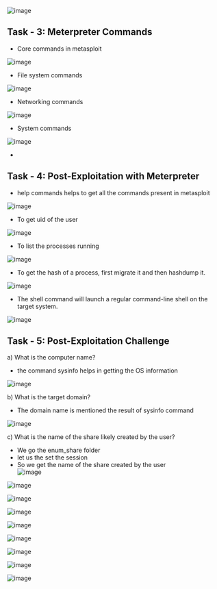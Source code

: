 

![image](https://github.com/Akhilkj123/Cyber-Security/assets/65653010/7d0a895b-7db9-475d-b5c8-03dbcd526b85)

## Task - 3: Meterpreter Commands 
- Core commands in metasploit

![image](https://github.com/Akhilkj123/Cyber-Security/assets/65653010/e3d07955-5041-42aa-841e-2e868db38777)

- File system commands

![image](https://github.com/Akhilkj123/Cyber-Security/assets/65653010/4103c023-ad20-48bc-a493-c179258fe581)

- Networking commands

![image](https://github.com/Akhilkj123/Cyber-Security/assets/65653010/a0a9a816-0a6e-444e-8eff-5658243a852b)

- System commands

![image](https://github.com/Akhilkj123/Cyber-Security/assets/65653010/cb3482a7-9e3b-477f-8602-dff367e94327)

- 
## Task - 4: Post-Exploitation with Meterpreter
- help commands helps to get all the commands present in metasploit

![image](https://github.com/Akhilkj123/Cyber-Security/assets/65653010/a9665a4b-2f3a-4d0b-9783-5c08cb425811)

- To get uid of the user

![image](https://github.com/Akhilkj123/Cyber-Security/assets/65653010/d86b4e20-f76a-4543-a9a9-81273c8e4144)

- To list the processes running

![image](https://github.com/Akhilkj123/Cyber-Security/assets/65653010/78771ed4-f6a7-4b92-aa27-8cee3c5dc9e2)

- To get the hash of a process, first migrate it and then hashdump it.

![image](https://github.com/Akhilkj123/Cyber-Security/assets/65653010/d3eaec09-1471-4f2d-b1ea-f91b0057ee37)

- The shell command will launch a regular command-line shell on the target system.

![image](https://github.com/Akhilkj123/Cyber-Security/assets/65653010/2a38bffb-96b9-47b3-9ac3-f0157c51b7af)


## Task - 5: Post-Exploitation Challenge
a) What is the computer name?

- the command sysinfo helps in getting the OS information 

![image](https://github.com/Akhilkj123/Cyber-Security/assets/65653010/3471c8f6-ccd2-42f9-953f-8fd2051348b5)

b) What is the target domain?
- The domain name is mentioned the result of sysinfo command

![image](https://github.com/Akhilkj123/Cyber-Security/assets/65653010/4e08abaa-e6fa-49ab-b5d4-c6e4521910f4)

c) What is the name of the share likely created by the user?

- We go the enum_share folder
- let us the set the session
- So we get the name of the share created by the user  
![image](https://github.com/Akhilkj123/Cyber-Security/assets/65653010/2b52d347-47c8-487b-bdfe-19bd1ad99b36)

![image](https://github.com/Akhilkj123/Cyber-Security/assets/65653010/1afa3c5b-57df-475c-9d1f-4d4edb6aebf2)

![image](https://github.com/Akhilkj123/Cyber-Security/assets/65653010/109b163e-08ad-492e-9caa-1ad114d92282)

![image](https://github.com/Akhilkj123/Cyber-Security/assets/65653010/4a8647f8-4a11-4ec2-ae7d-7b9959a16fad)

![image](https://github.com/Akhilkj123/Cyber-Security/assets/65653010/503af26f-4920-402a-824e-c70da0b0a416)

![image](https://github.com/Akhilkj123/Cyber-Security/assets/65653010/70d6b9bc-aa79-4309-8661-0f9767ecfd93)

![image](https://github.com/Akhilkj123/Cyber-Security/assets/65653010/25c75532-c892-4b0f-b34a-a21b87b47e99)

![image](https://github.com/Akhilkj123/Cyber-Security/assets/65653010/5a4e9231-d7da-4367-aaf4-de2b3a959a41)

![image](https://github.com/Akhilkj123/Cyber-Security/assets/65653010/8efb2aca-a3aa-4ece-ac21-f57a7f7e1e36)


